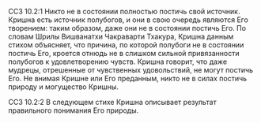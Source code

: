 ССЗ 10.2:1	Никто не в состоянии полностью постичь свой источник. Кришна есть источник полубогов, и они в свою очередь являются Его творением: таким образом, даже они не в состоянии постичь Его. По словам Шрилы Вишванатхи Чакраварти Тхакура, Кришна данным стихом объясняет, что причина, по которой полубоги не в состоянии постичь Его, кроется отнюдь не в слишком сильной привязанности полубогов к удовлетворению чувств. Кришна говорит, что даже мудрецы, отрешенные от чувственных удовольствий, не могут постичь Его. Не внимая Кришне или Его преданным, никто не в силах постичь природу и могущество Кришны.

ССЗ 10.2:2	В следующем стихе Кришна описывает результат правильного понимания Его природы.